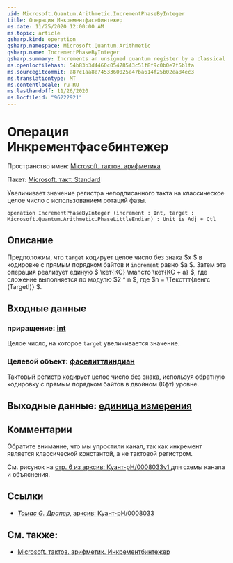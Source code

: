 ```yaml
---
uid: Microsoft.Quantum.Arithmetic.IncrementPhaseByInteger
title: Операция Инкрементфасебинтежер
ms.date: 11/25/2020 12:00:00 AM
ms.topic: article
qsharp.kind: operation
qsharp.namespace: Microsoft.Quantum.Arithmetic
qsharp.name: IncrementPhaseByInteger
qsharp.summary: Increments an unsigned quantum register by a classical integer, using phase rotations.
ms.openlocfilehash: 54b83b3d4460c05478543c51f8f9c0b0e7f5b1fa
ms.sourcegitcommit: a87c1aa8e7453360025e47ba614f25b02ea84ec3
ms.translationtype: MT
ms.contentlocale: ru-RU
ms.lasthandoff: 11/26/2020
ms.locfileid: "96222921"
---
```

# <a name="incrementphasebyinteger-operation"></a>Операция Инкрементфасебинтежер

Пространство имен: [Microsoft. тактов. арифметика](xref:Microsoft.Quantum.Arithmetic)

Пакет: [Microsoft. такт. Standard](https://nuget.org/packages/Microsoft.Quantum.Standard)


Увеличивает значение регистра неподписанного такта на классическое целое число с использованием ротаций фазы.

```qsharp
operation IncrementPhaseByInteger (increment : Int, target : Microsoft.Quantum.Arithmetic.PhaseLittleEndian) : Unit is Adj + Ctl
```


## <a name="description"></a>Описание

Предположим, что `target` кодирует целое число без знака $x $ в кодировке с прямым порядком байтов и `increment` равно $a $.
Затем эта операция реализует единую $ \кет{КС} \мапсто \кет{КС + a} $, где сложение выполняется по модулю $2 ^ n $, где $n = \Тексттт{ленгс (Target!)} $.

## <a name="input"></a>Входные данные

### <a name="increment--int"></a>приращение: [int](xref:microsoft.quantum.lang-ref.int)

Целое число, на которое `target` увеличивается значение.


### <a name="target--phaselittleendian"></a>Целевой объект: [фаселиттлиндиан](xref:Microsoft.Quantum.Arithmetic.PhaseLittleEndian)

Тактовый регистр кодирует целое число без знака, используя обратную кодировку с прямым порядком байтов в двойном (Кфт) уровне.



## <a name="output--unit"></a>Выходные данные: [единица измерения](xref:microsoft.quantum.lang-ref.unit)



## <a name="remarks"></a>Комментарии

Обратите внимание, что мы упростили канал, так как инкремент является классической константой, а не тактовой регистром.

См. рисунок на [ стр. 6 из арксив: Куант-pH/0008033v1 ](https://arxiv.org/pdf/quant-ph/0008033.pdf#page=6) для схемы канала и объяснения.

## <a name="references"></a>Ссылки

- [*Томас G. Драпер*, арксив: Куант-pH/0008033](https://arxiv.org/pdf/quant-ph/0008033v1.pdf)

## <a name="see-also"></a>См. также:

- [Microsoft. тактов. арифметик. Инкрементбинтежер](xref:Microsoft.Quantum.Arithmetic.IncrementByInteger)